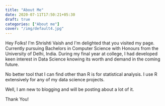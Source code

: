 ```yaml
---
title: "About Me"
date: 2020-07-11T17:50:21+05:30
draft: true
categories: ["About me"]
cover: "/img/default4.jpg"
---
```


Hey Folks!
I'm Shrishti Vaish and I'm delighted that you visited my page.
Currently pursuing Bachelors in Computer Science with Honours from the University of Delhi, India. During my final year at college, I had developed keen interest in Data Science knowing its worth and demand in the coming future. 

No better tool that I can find other than R is for statistical analysis. I use R extensively for any of my data science projects. 

Well, I am new to blogging and will be posting about a lot of it. 

Thank You!
